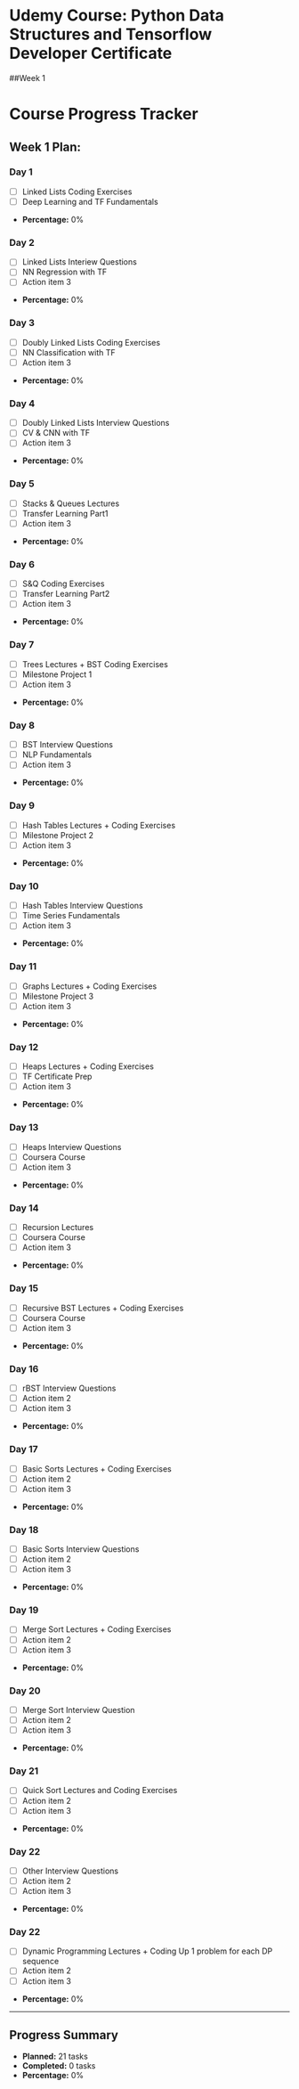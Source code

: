 # Udemy Course: Python Data Structures and Tensorflow Developer Certificate

##Week 1
# Course Progress Tracker

## Week 1 Plan:

### Day 1
- [ ] Linked Lists Coding Exercises
- [ ] Deep Learning and TF Fundamentals
- **Percentage:** 0%

### Day 2
- [ ] Linked Lists Interiew Questions
- [ ] NN Regression with TF
- [ ] Action item 3
- **Percentage:** 0%

### Day 3
- [ ] Doubly Linked Lists Coding Exercises
- [ ] NN Classification with TF
- [ ] Action item 3
- **Percentage:** 0%

### Day 4
- [ ] Doubly Linked Lists Interview Questions
- [ ] CV & CNN with TF
- [ ] Action item 3
- **Percentage:** 0%

### Day 5
- [ ] Stacks & Queues Lectures
- [ ] Transfer Learning Part1
- [ ] Action item 3
- **Percentage:** 0%

### Day 6
- [ ] S&Q Coding Exercises
- [ ] Transfer Learning Part2
- [ ] Action item 3
- **Percentage:** 0%

### Day 7
- [ ] Trees Lectures + BST Coding Exercises
- [ ] Milestone Project 1
- [ ] Action item 3
- **Percentage:** 0%

### Day 8
- [ ] BST Interview Questions
- [ ] NLP Fundamentals
- [ ] Action item 3
- **Percentage:** 0%

### Day 9
- [ ] Hash Tables Lectures + Coding Exercises
- [ ] Milestone Project 2
- [ ] Action item 3
- **Percentage:** 0%

### Day 10
- [ ] Hash Tables Interview Questions
- [ ] Time Series Fundamentals 
- [ ] Action item 3
- **Percentage:** 0%

### Day 11
  - [ ] Graphs Lectures + Coding Exercises
  - [ ] Milestone Project 3
  - [ ] Action item 3
  - **Percentage:** 0%
    
### Day 12
  - [ ] Heaps Lectures + Coding Exercises
  - [ ] TF Certificate Prep
  - [ ] Action item 3
  - **Percentage:** 0%

### Day 13
  - [ ] Heaps Interview Questions
  - [ ] Coursera Course
  - [ ] Action item 3
  - **Percentage:** 0%

### Day 14
  - [ ] Recursion Lectures
  - [ ] Coursera Course
  - [ ] Action item 3
  - **Percentage:** 0%

### Day 15
  - [ ] Recursive BST Lectures + Coding Exercises
  - [ ] Coursera Course
  - [ ] Action item 3
  - **Percentage:** 0%

### Day 16
  - [ ] rBST Interview Questions
  - [ ] Action item 2
  - [ ] Action item 3
  - **Percentage:** 0%

### Day 17
  - [ ] Basic Sorts Lectures + Coding Exercises
  - [ ] Action item 2
  - [ ] Action item 3
  - **Percentage:** 0%
    
### Day 18
  - [ ] Basic Sorts Interview Questions
  - [ ] Action item 2
  - [ ] Action item 3
  - **Percentage:** 0%
    
### Day 19
  - [ ] Merge Sort Lectures + Coding Exercises 
  - [ ] Action item 2
  - [ ] Action item 3
  - **Percentage:** 0%

### Day 20
  - [ ] Merge Sort Interview Question
  - [ ] Action item 2
  - [ ] Action item 3
  - **Percentage:** 0%

### Day 21
  - [ ] Quick Sort Lectures and Coding Exercises
  - [ ] Action item 2
  - [ ] Action item 3
  - **Percentage:** 0%

### Day 22
  - [ ] Other Interview Questions
  - [ ] Action item 2
  - [ ] Action item 3
  - **Percentage:** 0%

### Day 22
  - [ ] Dynamic Programming Lectures + Coding Up 1 problem for each DP sequence
  - [ ] Action item 2
  - [ ] Action item 3
  - **Percentage:** 0%

---

## Progress Summary

- **Planned:** 21 tasks
- **Completed:** 0 tasks
- **Percentage:** 0%

